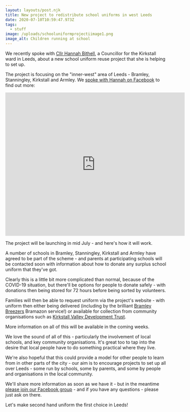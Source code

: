 ```yaml
---
layout: layouts/post.njk
title: New project to redistribute school uniforms in west Leeds
date: 2020-07-10T10:59:47.973Z
tags:
  - stuff
image: /uploads/schooluniformprojectiimage1.png
image_alt: Children running at school
---
```


We recently spoke with [Cllr Hannah Bithell](https://twitter.com/hanbithell), a Councillor for the Kirkstall ward in Leeds, about a new school uniform reuse project that she is helping to set up.

The project is focusing on the "inner-west" area of Leeds - Bramley, Stanningley, Kirkstall and Armley. We [spoke with Hannah on Facebook](https://www.facebook.com/zerowasteleeds/videos/272234837210976/?__xts__[0]=68.ARD8OE2W_uOs0wm4EqXrTv8a6XMv17IkbbMPQiwafiPiagYZguqudF34zjFiM18l5NHNNQYYiTHu4ASUR7aDqS4Fq1ddxRp_-Iw80TQ246c23hkthYt1tfzfs7TWylNPoS5RLpwyrkGM-rRRwaXYSr1DMkvjzkSCHYhwCbZ7eCAwGd6DXSgLGIlecODfm17lrqF3AdRfvHXvNgbcq8IPbi5MDt29fkkqZ-vz2TZXjuA5p3IeB2qEAHvKd1me80rsJ2oQtklvrn22OBytIebtD-zQcgxsx-7VscNM6MhhDXOL9U_NevvCGp2AnSJncVF3bgAnqZM-JbMXjNHOStWWaPXbeunKmaDGXo0&__tn__=-R) to find out more:

<iframe src="https://www.facebook.com/plugins/video.php?href=https%3A%2F%2Fwww.facebook.com%2Fzerowasteleeds%2Fvideos%2F272234837210976%2F&show_text=1&width=560" width="560" height="446" style="border:none;overflow:hidden" scrolling="no" frameborder="0" allowTransparency="true" allow="encrypted-media" allowFullScreen="true"></iframe>

The project will be launching in mid July - and here's how it will work.

A number of schools in Bramley, Stanningley, Kirkstall and Armley have agreed to be part of the scheme - and parents at participating schools will be contacted soon with information about how to donate any surplus school uniform that they've got.

Clearly this is a little bit more complicated than normal, because of the COVID-19 situation, but there'll be options for people to donate safely - with donations then being stored for 72 hours before being sorted by volunteers.

Families will then be able to request uniform via the project's website - with uniform then either being delivered (including by the brilliant [Bramley Breezers](https://twitter.com/bramleybreezers) Bramazon service!) or available for collection from community organisations such as [Kirkstall Valley Development Trust](https://www.kvdt.org.uk/).

More information on all of this will be available in the coming weeks.

We love the sound of all of this - particularly the involvement of local schools, and key community organisations. It's great too to tap into the desire that local people have to do something practical where they live.

We're also hopeful that this could provide a model for other people to learn from in other parts of the city - our aim is to encourage projects to set up all over Leeds - some run by schools, some by parents, and some by people and organisations in the local community.

We'll share more information as soon as we have it - but in the meantime [please join our Facebook group](https://www.facebook.com/groups/603050533660854/?source_id=215809088977622) - and if you have any questions - please just ask on there.

Let's make second hand uniform the first choice in Leeds!
